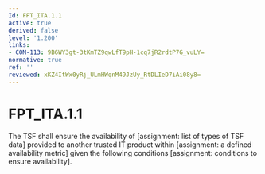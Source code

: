 ```yaml
---
Id: FPT_ITA.1.1
active: true
derived: false
level: '1.200'
links:
- COM-113: 9B6WY3gt-3tKmTZ9qwLfT9pH-1cq7jR2rdtP7G_vuLY=
normative: true
ref: ''
reviewed: xKZ4ItWx0yRj_ULmHWqnM49JzUy_RtDLIeD7iAi08y8=
---
```


# FPT_ITA.1.1

The TSF shall ensure the availability of [assignment: list of types of TSF data] provided to another trusted IT product within [assignment: a defined availability metric] given the following conditions [assignment: conditions to ensure availability].
